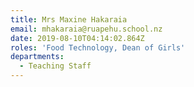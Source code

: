 ```yaml
---
title: Mrs Maxine Hakaraia
email: mhakaraia@ruapehu.school.nz
date: 2019-08-10T04:14:02.864Z
roles: 'Food Technology, Dean of Girls'
departments:
  - Teaching Staff
---
```


